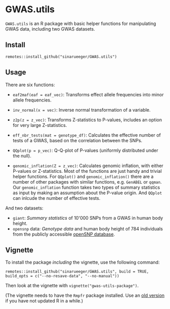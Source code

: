 
# GWAS.utils
`GWAS.utils` is an R package with basic helper functions for manipulating GWAS data, including two GWAS datasets. 

## Install

```
remotes::install_github("sinarueeger/GWAS.utils")
```

## Usage

There are six functions: 

- `eaf2maf(eaf = eaf_vec)`: Transforms effect allele frequencies into minor allele frequencies. 

- `inv_normal(x = vec)`: Inverse normal transformation of a variable.

- `z2p(z = z_vec)`: Transforms Z-statistics to P-values, includes an option for very large Z-statistics. 

- `eff_nbr_tests(mat = genotype_df)`: Calculates the effective number of tests of a GWAS, based on the correlation between the SNPs. 

- `QQplot(p = p_vec)`: Q-Q-plot of P-values (uniformly distributed under the null). 

- `genomic_inflation(Z = z_vec)`: Calculates genomic inflation, with either P-values or Z-statistics. 
Most of the functions are just handy and trivial helper functions. For `QQplot()` and `genomic_inflation()` there are a number of other packages with similar functions, e.g. `GenABEL` or `qqman`. Our `genomic_inflation` function takes two types of summary statistics as input by making an assumption about the P-value origin. And `QQplot` can inlcude the number of effective tests. 


And two datasets:

- `giant`: _Summary statistics_ of 10'000 SNPs from a GWAS in human body height.
- `opensnp` data: _Genotype data_ and human body height of 784 individuals from the publicly accessible [openSNP database](http://opensnp.org/snps). 

## Vignette

To install the package *including* the vignette, use the following command:

```
remotes::install_github("sinarueeger/GWAS.utils", build = TRUE, 
build_opts = c("--no-resave-data", "--no-manual"))
```

Then look at the vignette with `vignette("gwas-utils-package")`.

(The vignette needs to have the `Rmpfr` package installed. Use an [old version](https://stackoverflow.com/a/48784649/11256920) if you have not updated R in a while.)
